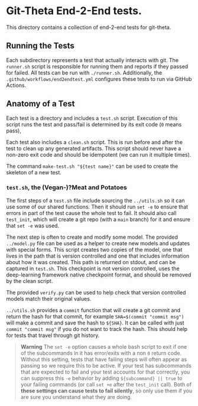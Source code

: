 # Git-Theta End-2-End tests.

This directory contains a collection of end-2-end tests for git-theta.

## Running the Tests

Each subdirectory represents a test that actually interacts with git. The `runner.sh` script is responsible for running them and reports if they passed for failed. All tests can be run with `./runner.sh`. Additionally, the `.github/workflows/end2endtest.yml` configures these tests to run via GitHub Actions.

## Anatomy of a Test

Each test is a directory and includes a `test.sh` script. Execution of this script runs the test and pass/fail is determined by its exit code (`0` means pass),

Each test also includes a `clean.sh` script. This is run before and after the test to clean up any generated artifacts. This script should never have a non-zero exit code and should be idempotent (we can run it multiple times).

The command `make-test.sh "${test name}"` can be used to create the skeleton of a new test.

### `test.sh`, the (Vegan-)?Meat and Potatoes

The first steps of a `test.sh` file include sourcing the `../utils.sh` so it can use some of our shared functions. Then it should run `set -e` to ensure that errors in part of the test cause the whole test to fail. It should also call `test_init`, which will create a git repo (with a `main` branch) for it and ensure that `set -e` was used.

The next step is often to create and modify some model. The provided `../model.py` file can be used as a helper to create new models and updates with special forms. This script creates two copies of the model, one that lives in the path that is version controlled and one that includes information about how it was created. This path is returned on stdout, and can be captured in `test.sh`. This checkpoint is not version controlled, uses the deep-learning framework native checkpoint format, and should be removed by the clean script.

The provided `verify.py` can be used to help check that version controlled models match their original values.

`../utils.sh` provides a `commit` function that will create a git commit and return the hash for that commit, for example `SHA=$(commit "commit msg")` will make a commit and save the hash to `${SHA}`. It can be called with just `commit "commit msg"` if you do not want to track the hash. This should help for tests that travel through git history.

> **Warning**
> The `set -e` option causes a whole bash script to exit if one of the subcommands in it has error/exits with a non `0` return code. Without this setting, tests that have failing steps will often appear as passing so we require this to be active. If your test has subcommands that are expected to fail and your test accounts for that correctly, you can suppress this `-e` behavior by adding `${subcommand} || true` to your failing commands (or call `set +e` after the `test_init` call). Both of **these settings can cause tests to fail silently**, so only use them if you are sure you understand what they are doing.
